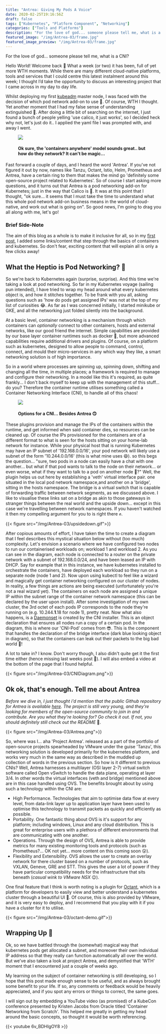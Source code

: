 ```yaml
---
title: "Antrea: Giving My Pods A Voice"
date: 2020-02-25T19:16:56Z
draft: false
tags: ["Kubernetes", "Platform Component", "Networking"]
categories: ["Tools and Platforms"]
description: "For the love of god... someone please tell me, what is a CNI?"
featured_image: "/img/Antrea-03/frame.jpg"
featured_image_preview: "/img/Antrea-03/frame.jpg"
---
```

For the love of god... someone please tell me, what is a CNI?
<!--more-->
Hello World! Welcome back 🎉 What a week (or two) it has been, full of yet more WTH moments. While there are many different cloud-native platforms, tools and services that I could centre this latest instalment around this week; I thought I’d take the opportunity to discuss an interesting project that I came across in my day to day life.

Whilst deploying my first [kubeadm](https://kubernetes.io/docs/reference/setup-tools/kubeadm/kubeadm/) master node, I was faced with the decision of which pod network add-on to use 👀. Of course, WTH I thought. Yet another moment that I had my false sense of understanding extinguished 🧯. After doing a little bit of searching on the internet, I just found a bunch of people yelling 'use calico, it just works', so I decided heck why not, let's just do it.. I applied the yaml file I was prompted with, and away I went.

<figure>
<img src="/img/Antrea-03/KubernetesComic2.png" />
<figcaption>
<h4>Ok sure, the 'containers anywhere' model sounds great.. but how do they network? It can't be magic... </h4>
</figcaption>
</figure>

Fast forward a couple of days, and I heard the word 'Antrea'. If you've not figured it out by now, names like Tanzu, Octant, Istio, Helm, Prometheus and Antrea, have a certain ring to them that makes the mind go 'definitely some open-source project related to Kubernetes'. So of course I start asking more questions, and it turns out that Antrea is a pod networking add-on for Kubernetes; just in the way that Calico is 🤔. It was at this point that I thought, "ok sure... it seems that I must take the time to understand what this whole pod network add-on business means in the world of cloud-native, and work out what is going on". So good news, I'm going to drag you all along with me, let's go!

### Brief Side-Note
 The aim of this blog as a whole is to make it inclusive for all, so in my [first post](https://whattheheptio.com/2020/02/first-posts/), I added some links/content that step through the basics of containers and kubernetes. So don't fear, exciting content that will explain all is only a few clicks away!

## What the Heptio is Pod Networking? 🔗
So we're back to Kubernetes again (surprise, surprise). And this time we're taking a look at pod networking. So far in my Kubernetes voyage (sailing pun intended), I have tried to wrap my head around what every kubernetes object is, and how it stitches together. To be frank with you all, asking questions such as 'how do pods get assigned IPs' was not at the top of my list of curiosities 😂. As far as I was concerned initially, I started minikube or GKE, and all the networking just folded silently into the background.

At a basic level, container networking is a mechanism through which containers can _optionally_ connect to other containers, hosts and external networks, like our good friend the internet. Simple capabilities are provided by our base layer container runtimes such as docker 🐳, but more advanced capabilities require additional drivers and plugins. Of course, on a platform such as kubernetes, designed to allow people to command, control, connect, and mould their micro-services in any which way they like, a smart networking solution is of high importance.

So in a world where processes are spinning up, spinning down, shifting and changing all the time, in multiple places; a framework is required to manage and configure their networking. In a model like this it's required, as quite frankly... I don't back myself to keep up with the management of this stuff... do you? Therefore the container runtime utilises something called a Container Networking Interface (CNI), to handle all of this chaos!

<figure>
<img src="/img/Antrea-03/Alternatives.png" />
<figcaption>
<h4>Options for a CNI... Besides Antrea 🙃</h4>
</figcaption>
</figure>

These plugins provision and manage the IPs of the containers within the runtime, and get informed when said container dies, so resources can be cleaned up. Of course the IPs provisioned for the containers are of a different format to what is seen for the hosts sitting on your home-lab network for instance. While your physical host that is running Kubernetes may have an IP subnet of '192.168.0.0/16', your pod network will likely use a subnet of the form '10.244.0.0/16' (this is what mine uses 😄). so this begs the question... "sure, two pods in a node can easily have a chat with one another... but what if that pod wants to talk to the node on their network... or even worse, what if they want to talk to a pod on another node 🤯?" Well, the plugin helps us out here by establishing a 'veth' virtual interface pair. one situated in the local pod network namespace,and another on a 'bridge', sitting in the hosts namespace. The bridge is a virtual switch that is capable of forwarding traffic between network segments, as we discussed above. I like to visualise these links sat on a bridge as akin to those gateways in stranger things between the real world and the upside down... except in this case we're travelling between network namespaces. If you haven't watched it then my compelling argument for you to is right there ✊.

{{< figure src="/img/Antrea-03/upsidedown.gif">}}

After copious amounts of effort, I have taken the time to create a diagram that I feel describes this mystical situation below without (too much) complexity. Let's envision a scenario where we have configured two nodes to run our containerised workloads on; workload 1 and workload 2. As you can see in the diagram, each node is connected to a router on the private network with a subnet of 192.168.0.0/24, and have been leased an IP with DHCP. Say for example that in this instance, we have kubernetes installed to orchestrate the containers, have deployed each workload so they run on a separate node (node 1 and 2). Now upon using kubectl to feel like a wizard and magically get container networking configured on our cluster of nodes. In reality, a few things are actions are being executed (unfortunately you're not a real wizard yet). The containers on each node are assigned a unique IP within the subnet range of the container network namespace (this can be declared by the user upon install). After some investigation of my own cluster, the 3rd octet of each pods IP corresponds to the node they're running on (e.g. 10.244.**1**.18 for node 1), pretty neat. Now what also happens, is a [Daemonset](https://kubernetes.io/docs/concepts/workloads/controllers/daemonset/) is created by the CNI installer. This is an object declaration that ensures all nodes run a copy of a certain pod. In the diagram, this is where our 'CNI-Pod' comes from 😎. This is the component that handles the declaration of the bridge interface (dark blue looking object in diagram), so that the containers can leak out their packets to the big bad world 🥴!

A lot to take in? I know. Don't worry though, I also didn't quite get it the first time either (hence missing last weeks post 🥊). I will also embed a video at the bottom of the page that I found helpful.

{{< figure src="/img/Antrea-03/CNIDiagram.png">}}


## Ok ok, that's enough. Tell me about Antrea

_Before we dive in, I just thought i'd mention that the public Github repository for Antrea is available [here](https://github.com/vmware-tanzu/antrea). The project is still very young, and they're looking for members of the open-source community to join in and contribute. Are you what they're looking for? Go check it out. If not, you should definitely still check out the README_ 🙂.

{{< figure src="/img/Antrea-03/Antrea.png">}}

So, where was I... aha 'Project Antrea'. released as a part of the portfolio of open-source projects spearheaded by VMware under the guise 'Tanzu', this networking solution is developed primarily for the kubernetes platform, and works very much in the same way as described in the muddled up collection of words in the previous section. So how is it different to previous CNIs? Well, Antrea harnesses a multilayer (OSI layer 2-7) virtual switch software called Open vSwitch to handle the data plane, operating at layer 3/4. In other words the virtual interfaces (veth and bridge) mentioned above are in this case handled using OVS. The benefits brought about by using such a technology within the CNI are:

* High Performance. Technologies that aim to optimise data flow at every level, from data-link layer up to application layer have been used to optimise this technology to transmit packets as quickly and efficiently as possible.
* Portability. One fantastic thing about OVS is it's support for any platform; including windows, Linux and any cloud distribution. This is great for enterprise users with a plethora of different environments that are communicating with one another.
* Operations. Through the design of OVS, Antrea is able to provide metrics for many existing monitoring tools and protocols (such as Prometheus?... OK not yet... more content on this coming soon 😲).
* Flexibility and Extensibility. OVS allows the user to create an overlay network for there cluster based on a number of protocols, such as VXLAN, Geneve, GRE and STT. This gives the user a lot of power if they have particular compatibility needs for the infrastructure that sits beneath (_casual wink to VMware NSX_ 😉).

One final feature that I think is worth noting is a plugin for [Octant](https://github.com/vmware-tanzu/octant), which is a platform for developers to easily view and better understand a kubernetes cluster through a beautiful UI 🤗. Of course, this is also provided by VMware, and it is very easy to deploy, and I recommend that you play with it if you have a cluster for it to utilise.

{{< figure src="/img/Antrea-03/octant-demo.gif">}}


## Wrapping Up 🎁

Ok, so we have battled through the (somewhat) magical way that kubernetes pods get allocated a subnet, and moreover their own individual IP address so that they really can function automatically all over the world. But we've also taken a look at project Antrea, and demystified that 'WTH' moment that I encountered just a couple of weeks ago.

My learning on the subject of container networking is still developing, so I hope that this post made enough sense to be useful, and as always brought some benefit to your life. If so, any comments or feedback would be heavily appreciated, and if you spot any errors or things to correct, the same goes.

I will sign out by embedding a YouTube video (as promised) of a KubeCon conference presented by Kristen Jacobs from Oracle titled 'Container Networking from Scratch'. This helped me greatly in getting my head around the basic concepts, so thought it would be worth referencing.

{{< youtube 6v_BDHIgOY8 >}}
